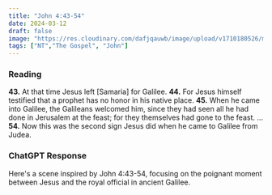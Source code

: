 ```yaml
---
title: "John 4:43-54"
date: 2024-03-12
draft: false
image: "https://res.cloudinary.com/dafjqauwb/image/upload/v1710180526/matt419/John/4_43-54_l4vdxs.webp" 
tags: ["NT","The Gospel", "John"]
---
```

### Reading
**43.** At that time Jesus left [Samaria] for Galilee.
**44.** For Jesus himself testified that a prophet has no honor in his native place.
**45.** When he came into Galilee, the Galileans welcomed him, since they had seen all he had done in Jerusalem at the feast; for they themselves had gone to the feast.
...
**54.** Now this was the second sign Jesus did when he came to Galilee from Judea.


### ChatGPT Response
Here's a scene inspired by John 4:43-54, focusing on the poignant moment between Jesus and the royal official in ancient Galilee.